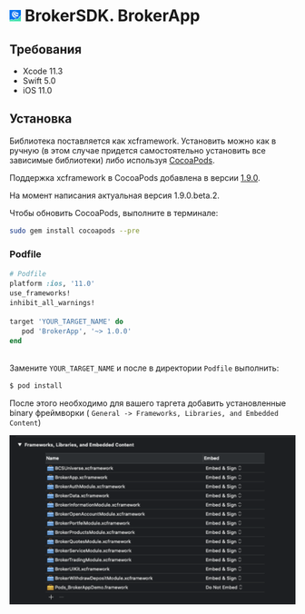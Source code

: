 <img src="https://github.com/BCS-Broker/BrokerApp/blob/master/logo.png"  width="20" height="20"> BrokerSDK. BrokerApp
======================================
## Требования

* Xcode 11.3
* Swift 5.0
* iOS 11.0

## Установка 
Библиотека поставляется как xcframework.  Установить можно как в ручную (в этом случае придется самостоятельно установить все зависимые библиотеки) либо используя [CocoaPods](https://guides.cocoapods.org/using/using-cocoapods.html).

Поддержка xcframework в CocoaPods добавлена в версии [1.9.0](http://blog.cocoapods.org/CocoaPods-1.9.0-beta/).

На момент написания актуальная версия 1.9.0.beta.2. 

Чтобы обновить CocoaPods, выполните в терминале: 
```bash
sudo gem install cocoapods --pre
```

### Podfile

```ruby
# Podfile
platform :ios, '11.0'
use_frameworks!
inhibit_all_warnings!

target 'YOUR_TARGET_NAME' do
   pod 'BrokerApp', '~> 1.0.0' 
end
 
```

Замените `YOUR_TARGET_NAME` и после в директории `Podfile` выполнить:

```bash
$ pod install
```
После этого необходимо для вашего таргета добавить установленные binary фреймворки ( `General -> Frameworks, Libraries, and Embedded Content`)

![image](Frameworks.png)

